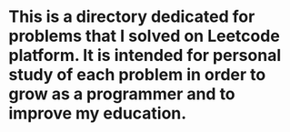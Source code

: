 # This is a directory dedicated for problems that I solved on Leetcode platform. It is intended for personal study of each problem in order to grow as a programmer and to improve my education.
